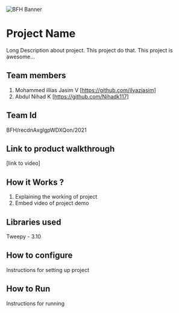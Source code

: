 ![BFH Banner](https://trello-attachments.s3.amazonaws.com/542e9c6316504d5797afbfb9/542e9c6316504d5797afbfc1/39dee8d993841943b5723510ce663233/Frame_19.png)
# Project Name
Long Description about project. This project do that. This project is awesome...
## Team members
1. Mohammed illias Jasim V [https://github.com/ilyazjasim]
2. Abdul Nihad K [https://github.com/Nihadk117]
## Team Id
BFH/recdnAxglgpWDXQon/2021
## Link to product walkthrough
[link to video]
## How it Works ?
1. Explaining the working of project
2. Embed video of project demo
## Libraries used
Tweepy - 3.10
## How to configure
Instructions for setting up project
## How to Run
Instructions for running
